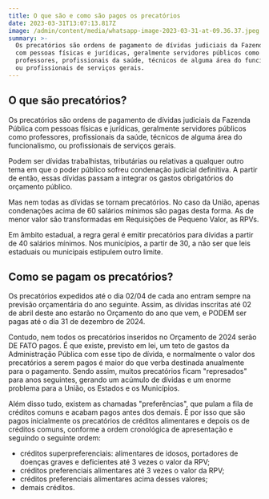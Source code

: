 ```yaml
---
title: O que são e como são pagos os precatórios
date: 2023-03-31T13:07:13.817Z
image: /admin/content/media/whatsapp-image-2023-03-31-at-09.36.37.jpeg
summary: >-
  Os precatórios são ordens de pagamento de dívidas judiciais da Fazenda Pública
  com pessoas físicas e jurídicas, geralmente servidores públicos como
  professores, profissionais da saúde, técnicos de alguma área do funcionalismo,
  ou profissionais de serviços gerais.
---
```

## O que são precatórios?

Os precatórios são ordens de pagamento de dívidas judiciais da Fazenda Pública com pessoas físicas e jurídicas, geralmente servidores públicos como professores, profissionais da saúde, técnicos de alguma área do funcionalismo, ou profissionais de serviços gerais. 

Podem ser dívidas trabalhistas, tributárias ou relativas a qualquer outro tema em que o poder público sofreu condenação judicial definitiva. A partir de então, essas dívidas passam a integrar os gastos obrigatórios do orçamento público.

Mas nem todas as dívidas se tornam precatórios. No caso da União, apenas condenações acima de 60 salários mínimos são pagas desta forma. As de menor valor são transformadas em Requisições de Pequeno Valor, as RPVs.

Em âmbito estadual, a regra geral é emitir precatórios para dívidas a partir de 40 salários mínimos. Nos municípios, a partir de 30, a não ser que leis estaduais ou municipais estipulem outro limite.

## Como se pagam os precatórios?

Os precatórios expedidos até o dia 02/04 de cada ano entram sempre na previsão orçamentária do ano seguinte. Assim, as dívidas inscritas até 02 de abril deste ano estarão no Orçamento do ano que vem, e PODEM ser pagas até o dia 31 de dezembro de 2024.

Contudo, nem todos os precatórios inseridos no Orçamento de 2024 serão DE FATO pagos. É que existe, previsto em lei, um teto de gastos da Administração Pública com esse tipo de dívida, e normalmente o valor dos precatórios a serem pagos é maior do que verba destinada anualmente para o pagamento. Sendo assim, muitos precatórios ficam "represados" para anos seguintes, gerando um acúmulo de dívidas e um enorme problema para a União, os Estados e os Municípios.

Além disso tudo, existem as chamadas "preferências", que pulam a fila de créditos comuns e acabam pagos antes dos demais. É por isso que são pagos inicialmente os precatórios de créditos alimentares e depois os de créditos comuns, conforme a ordem cronológica de apresentação e seguindo o seguinte ordem: 

* créditos superpreferenciais: alimentares de idosos, portadores de doenças graves e deficientes até 3 vezes o valor da RPV;
* créditos preferenciais alimentares até 3 vezes o valor da RPV;
* créditos preferenciais alimentares acima desses valores;
* demais créditos.
